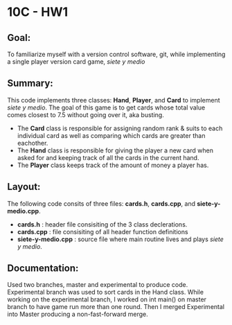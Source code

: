 # 10C - HW1


## Goal:
To familiarize myself with a version control software, git, while implementing a single player version card game, *siete y medio*


## Summary:
This code implements three classes: **Hand**, **Player**, and **Card** to implement *siete y medio*. The goal of this game is to get cards whose total value comes closest to 7.5 without going over it, aka busting.
* The **Card** class is responsible for assigning random rank & suits to each individual card as well as comparing which cards are greater than eachother.
* The **Hand** class is responsible for giving the player a new card when asked for and keeping track of all the cards in the current hand.
* The **Player** class keeps track of the amount of money a player has.

## Layout:
The following code consits of three files: **cards.h**, **cards.cpp**, and **siete-y-medio.cpp**. 
* **cards.h** : header file consisiting of the 3 class declerations.
* **cards.cpp** : file consisiting of all header function definitions
* **siete-y-medio.cpp** : source file where main routine lives and plays *siete y medio*.

## Documentation:
Used two branches, master and experimental to produce code. Experimental branch was used to sort cards in the Hand class. While working on the experimental branch, I worked on int main() on master branch to have game run more than one round. Then I merged Experimental into Master producing a non-fast-forward merge.


